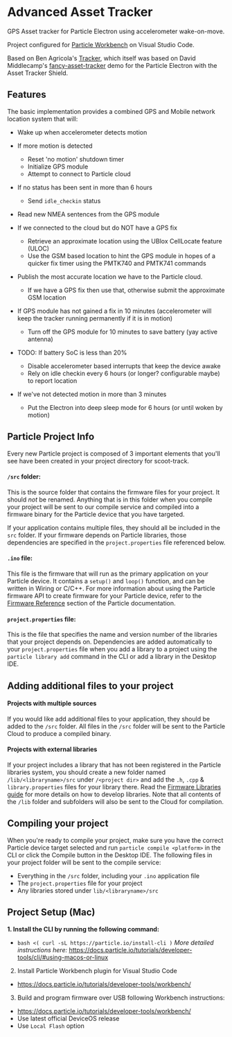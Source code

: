 # Advanced Asset Tracker

GPS Asset tracker for Particle Electron using accelerometer wake-on-move.

Project configured for [Particle Workbench](https://docs.particle.io/tutorials/developer-tools/workbench/) on Visual Studio Code.

Based on Ben Agricola's [Tracker](https://github.com/benagricola/tracker), which itself was based on David Middlecamp's [fancy-asset-tracker](https://github.com/dmiddlecamp/fancy-asset-tracker) demo for the Particle Electron with the Asset Tracker Shield.

## Features

The basic implementation provides a combined GPS and Mobile network location system that will:

- Wake up when accelerometer detects motion
- If more motion is detected
  - Reset 'no motion' shutdown timer
  - Initialize GPS module
  - Attempt to connect to Particle cloud

- If no status has been sent in more than 6 hours
  - Send `idle_checkin` status
- Read new NMEA sentences from the GPS module
- If we connected to the cloud but do NOT have a GPS fix
  - Retrieve an approximate location using the UBlox CellLocate feature (ULOC)
  - Use the GSM based location to hint the GPS module in hopes of a quicker fix timer using the PMTK740 and PMTK741 commands

- Publish the most accurate location we have to the Particle cloud.
  - If we have a GPS fix then use that, otherwise submit the approximate GSM location

- If GPS module has not gained a fix in 10 minutes (accelerometer will keep the tracker running permanently if it is in motion)
  - Turn off the GPS module for 10 minutes to save battery (yay active antenna)
  
- TODO: If battery SoC is less than 20%
  - Disable accelerometer based interrupts that keep the device awake
  - Rely on idle checkin every 6 hours (or longer? configurable maybe) to report location

- If we've not detected motion in more than 3 minutes
  - Put the Electron into deep sleep mode for 6 hours (or until woken by motion)

## Particle Project Info

Every new Particle project is composed of 3 important elements that you'll see have been created in your project directory for scoot-track.

#### ```/src``` folder:  
This is the source folder that contains the firmware files for your project. It should *not* be renamed. 
Anything that is in this folder when you compile your project will be sent to our compile service and compiled into a firmware binary for the Particle device that you have targeted.

If your application contains multiple files, they should all be included in the `src` folder. If your firmware depends on Particle libraries, those dependencies are specified in the `project.properties` file referenced below.

#### ```.ino``` file:
This file is the firmware that will run as the primary application on your Particle device. It contains a `setup()` and `loop()` function, and can be written in Wiring or C/C++. For more information about using the Particle firmware API to create firmware for your Particle device, refer to the [Firmware Reference](https://docs.particle.io/reference/firmware/) section of the Particle documentation.

#### ```project.properties``` file:  
This is the file that specifies the name and version number of the libraries that your project depends on. Dependencies are added automatically to your `project.properties` file when you add a library to a project using the `particle library add` command in the CLI or add a library in the Desktop IDE.

## Adding additional files to your project

#### Projects with multiple sources
If you would like add additional files to your application, they should be added to the `/src` folder. All files in the `/src` folder will be sent to the Particle Cloud to produce a compiled binary.

#### Projects with external libraries
If your project includes a library that has not been registered in the Particle libraries system, you should create a new folder named `/lib/<libraryname>/src` under `/<project dir>` and add the `.h`, `.cpp` & `library.properties` files for your library there. Read the [Firmware Libraries guide](https://docs.particle.io/guide/tools-and-features/libraries/) for more details on how to develop libraries. Note that all contents of the `/lib` folder and subfolders will also be sent to the Cloud for compilation.

## Compiling your project

When you're ready to compile your project, make sure you have the correct Particle device target selected and run `particle compile <platform>` in the CLI or click the Compile button in the Desktop IDE. The following files in your project folder will be sent to the compile service:

- Everything in the `/src` folder, including your `.ino` application file
- The `project.properties` file for your project
- Any libraries stored under `lib/<libraryname>/src`

## Project Setup (Mac)
**1. Install the CLI by running the following command:**  
  - `bash <( curl -sL https://particle.io/install-cli )`
*More detailed instructions here:* https://docs.particle.io/tutorials/developer-tools/cli/#using-macos-or-linux  

2. Install Particle Workbench plugin for Visual Studio Code
  - https://docs.particle.io/tutorials/developer-tools/workbench/

3. Build and program firmware over USB following Workbench instructions:
  - https://docs.particle.io/tutorials/developer-tools/workbench/
  - Use latest official DeviceOS release
  - Use `Local Flash` option


